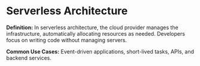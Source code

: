 # Serverless Architecture


**Definition:** In serverless architecture, the cloud provider manages the infrastructure, automatically allocating resources as needed. Developers focus on writing code without managing servers.

**Common Use Cases:** Event-driven applications, short-lived tasks, APIs, and backend services.
